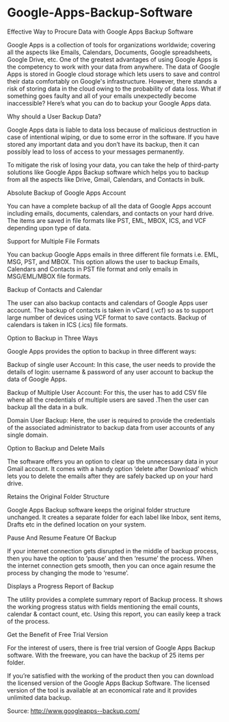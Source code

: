 Google-Apps-Backup-Software
===========================

Effective Way to Procure Data with Google Apps Backup Software

Google Apps is a collection of tools for organizations worldwide; covering all the aspects like Emails, Calendars, Documents, Google spreadsheets, Google Drive, etc. One of the greatest advantages of using Google Apps is the competency to work with your data from anywhere. The data of Google Apps is stored in Google cloud storage which lets users to save and control their data comfortably on Google's infrastructure. However, there stands a risk of storing data in the cloud owing to the probability of data loss. What if something goes faulty and all of your emails unexpectedly become inaccessible? Here’s what you can do to backup your Google Apps data.

Why should a User Backup Data?

Google Apps data is liable to data loss because of malicious destruction in case of intentional wiping, or due to some error in the software. If you have stored any important data and you don’t have its backup, then it can possibly lead to loss of access to your messages permanently.

To mitigate the risk of losing your data, you can take the help of third-party solutions like Google Apps Backup software which helps you to backup from all the aspects like Drive, Gmail, Calendars, and Contacts in bulk.

Absolute Backup of Google Apps Account

You can have a complete backup of all the data of Google Apps account including emails, documents, calendars, and contacts on your hard drive. The items are saved in file formats like PST, EML, MBOX, ICS, and VCF depending upon type of data. 

Support for Multiple File Formats

You can backup Google Apps emails in three different file formats i.e. EML, MSG, PST, and MBOX. This option allows the user to backup Emails, Calendars and Contacts in PST file format and only emails in MSG/EML/MBOX file formats. 

Backup of Contacts and Calendar

The user can also backup contacts and calendars of Google Apps user account. The backup of contacts is taken in vCard (.vcf) so as to support large number of devices using VCF format to save contacts. Backup of calendars is taken in ICS (.ics) file formats.

Option to Backup in Three Ways

Google Apps provides the option to backup in three different ways:

Backup of single user Account: In this case, the user needs to provide the details of login: username & password of any user account to backup the data of Google Apps. 

Backup of Multiple User Account: For this, the user has to add CSV file where all the credentials of multiple users are saved .Then the user can backup all the data in a bulk.

Domain User Backup: Here, the user is required to provide the credentials of the associated administrator to backup data from user accounts of any single domain.

Option to Backup and Delete Mails

The software offers you an option to clear up the unnecessary data in your Gmail account. It comes with a handy option ‘delete after Download’ which lets you to delete the emails after they are safely backed up on your hard drive. 

Retains the Original Folder Structure

Google Apps Backup software keeps the original folder structure unchanged. It creates a separate folder for each label like Inbox, sent items, Drafts etc in the defined location on your system.

Pause And Resume Feature Of Backup

If your internet connection gets disrupted in the middle of backup process, then you have the option to ‘pause’ and then ‘resume’ the process. When the internet connection gets smooth, then you can once again resume the process by changing the mode to ‘resume’.

Displays a Progress Report of Backup

The utility provides a complete summary report of Backup process. It shows the working progress status with fields mentioning the email counts, calendar & contact count, etc. Using this report, you can easily keep a track of the process.

Get the Benefit of Free Trial Version

For the interest of users, there is free trial version of Google Apps Backup software. With the freeware, you can have the backup of 25 items per folder.

If you’re satisfied with the working of the product then you can download the licensed version of the Google Apps Backup Software. The licensed version of the tool is available at an economical rate and it provides unlimited data backup.

Source: http://www.googleapps--backup.com/
